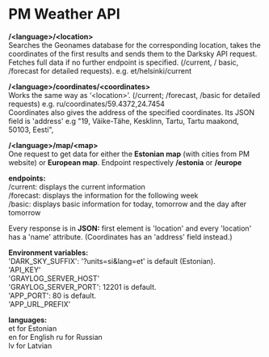 # PM Weather API  

**/\<language\>/\<location\>**  
Searches the Geonames database for the corresponding location, takes the coordinates of the first results and  sends them to the Darksky API request. Fetches full data if no further endpoint is specified. (/current, /  basic, /forecast for detailed requests). e.g. et/helsinki/current    


**/\<language\>/coordinates/\<coordinates\>**  
Works the same way as ‘\<location\>’. (/current; /forecast, /basic for detailed requests)   e.g. ru/coordinates/59.4372,24.7454  
Coordinates also gives the address of the specified coordinates. Its JSON field is 'address'   e.g "19, Väike-Tähe, Kesklinn, Tartu, Tartu maakond, 50103, Eesti",  

**/\<language\>/map/\<map\>**  
One request to get data for either the **Estonian map** (with cities from PM website) or **European map**. Endpoint respectively **/estonia** or **/europe**

**endpoints:**  
/current: displays the current information  
/forecast: displays the information for the following week   
/basic: displays basic information for today, tomorrow and the day after tomorrow  
  
Every response is in **JSON:** first element is 'location' and every 'location' has a 'name' attribute.   (Coordinates has an 'address' field instead.)  
  
**Environment variables:**  
'DARK_SKY_SUFFIX': '?units=si&lang=et' is default (Estonian).  
'API_KEY'  
'GRAYLOG_SERVER_HOST'  
'GRAYLOG_SERVER_PORT': 12201 is default.  
'APP_PORT': 80 is default.  
'APP_URL_PREFIX'  
  

**languages:**  
  et for Estonian  
  en for English
  ru for Russian  
  lv for Latvian

